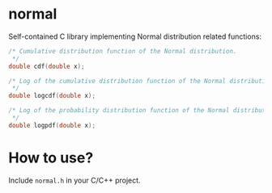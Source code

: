 # normal

Self-contained C library implementing Normal distribution related functions:

```C
/* Cumulative distribution function of the Normal distribution.
 */
double cdf(double x);

/* Log of the cumulative distribution function of the Normal distribution.
 */
double logcdf(double x);

/* Log of the probability distribution function of the Normal distribution.
 */
double logpdf(double x);
```

# How to use?

Include `normal.h` in your C/C++ project.
